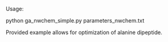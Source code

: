 Usage:

python ga_nwchem_simple.py parameters_nwchem.txt

Provided example allows for optimization of alanine dipeptide.
